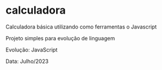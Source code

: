 # calculadora

Calculadora básica utilizando como ferramentas o Javascript

Projeto simples para evolução de linguagem

Evolução: JavaScript

Data: Julho/2023
